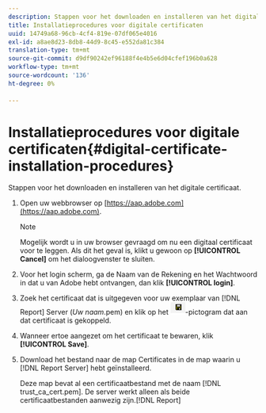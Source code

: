 ```yaml
---
description: Stappen voor het downloaden en installeren van het digitale certificaat.
title: Installatieprocedures voor digitale certificaten
uuid: 14749a68-96cb-4cf4-819e-07df065e4016
exl-id: a8ae8d23-8db8-44d9-8c45-e552da81c384
translation-type: tm+mt
source-git-commit: d9df90242ef96188f4e4b5e6d04cfef196b0a628
workflow-type: tm+mt
source-wordcount: '136'
ht-degree: 0%

---
```


# Installatieprocedures voor digitale certificaten{#digital-certificate-installation-procedures}

Stappen voor het downloaden en installeren van het digitale certificaat.

1. Open uw webbrowser op [https://aap.adobe.com](https://aap.adobe.com).

   >[!NOTE]
   >
   >Mogelijk wordt u in uw browser gevraagd om nu een digitaal certificaat voor te leggen. Als dit het geval is, klikt u gewoon op **[!UICONTROL Cancel]** om het dialoogvenster te sluiten.

1. Voor het login scherm, ga de Naam van de Rekening en het Wachtwoord in dat u van Adobe hebt ontvangen, dan klik **[!UICONTROL login]**.
1. Zoek het certificaat dat is uitgegeven voor uw exemplaar van [!DNL Report] Server (*Uw naam*.pem) en klik op het ![](assets/btn_save_certificatedownload.PNG)-pictogram dat aan dat certificaat is gekoppeld.
1. Wanneer ertoe aangezet om het certificaat te bewaren, klik **[!UICONTROL Save]**.
1. Download het bestand naar de map Certificates in de map waarin u [!DNL Report Server] hebt geïnstalleerd.

   Deze map bevat al een certificaatbestand met de naam [!DNL trust_ca_cert.pem]. De server werkt alleen als beide certificaatbestanden aanwezig zijn.[!DNL Report]
